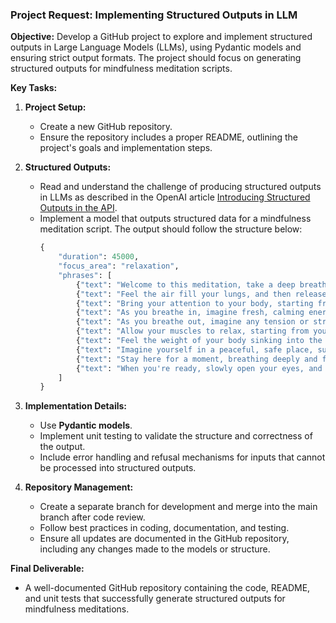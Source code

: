 ### Project Request: Implementing Structured Outputs in LLM

**Objective:**
Develop a GitHub project to explore and implement structured outputs in Large Language Models (LLMs), using Pydantic models and ensuring strict output formats. The project should focus on generating structured outputs for mindfulness meditation scripts.

**Key Tasks:**

1. **Project Setup:**
   - Create a new GitHub repository.
   - Ensure the repository includes a proper README, outlining the project's goals and implementation steps.

2. **Structured Outputs:**
   - Read and understand the challenge of producing structured outputs in LLMs as described in the OpenAI article [Introducing Structured Outputs in the API](https://openai.com/index/introducing-structured-outputs-in-the-api/).
   - Implement a model that outputs structured data for a mindfulness meditation script. The output should follow the structure below:
     ```python
     {
         "duration": 45000,
         "focus_area": "relaxation",
         "phrases": [
             {"text": "Welcome to this meditation, take a deep breath in through your nose and out through your mouth.", "pause": "2000"},
             {"text": "Feel the air fill your lungs, and then release any tension or stress as you exhale.", "pause": "2000"},
             {"text": "Bring your attention to your body, starting from your toes and moving up to the top of your head.", "pause": "2000"},
             {"text": "As you breathe in, imagine fresh, calming energy entering your body.", "pause": "2000"},
             {"text": "As you breathe out, imagine any tension or stress leaving your body.", "pause": "2000"},
             {"text": "Allow your muscles to relax, starting from your toes and moving up to the top of your head.", "pause": "4000"},
             {"text": "Feel the weight of your body sinking into the ground, supported by the earth below.", "pause": "3000"},
             {"text": "Imagine yourself in a peaceful, safe place, surrounded by calm and serenity.", "pause": "4000"},
             {"text": "Stay here for a moment, breathing deeply and feeling the relaxation spread throughout your body.", "pause": "6000"},
             {"text": "When you're ready, slowly open your eyes, and take a deep breath in, feeling refreshed and renewed.", "pause": "2000"}
         ]
     }
     ```

3. **Implementation Details:**
   - Use **Pydantic models**.
   - Implement unit testing to validate the structure and correctness of the output.
   - Include error handling and refusal mechanisms for inputs that cannot be processed into structured outputs.

4. **Repository Management:**
   - Create a separate branch for development and merge into the main branch after code review.
   - Follow best practices in coding, documentation, and testing.
   - Ensure all updates are documented in the GitHub repository, including any changes made to the models or structure.

**Final Deliverable:**
- A well-documented GitHub repository containing the code, README, and unit tests that successfully generate structured outputs for mindfulness meditations.
